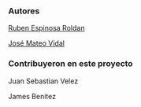 ### Autores

[Ruben Espinosa Roldan](http://github.com/rderoldan1)

[José Mateo Vidal](http://github.com/jvidalba1)

### Contribuyeron en este proyecto

Juan Sebastian Velez

James Benitez
